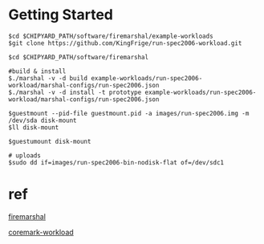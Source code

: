 # Getting Started

```
$cd $CHIPYARD_PATH/software/firemarshal/example-workloads
$git clone https://github.com/KingFrige/run-spec2006-workload.git
 
$cd $CHIPYARD_PATH/software/firemarshal
 
#build & install
$./marshal -v -d build example-workloads/run-spec2006-workload/marshal-configs/run-spec2006.json
$./marshal -v -d install -t prototype example-workloads/run-spec2006-workload/marshal-configs/run-spec2006.json
 
$guestmount --pid-file guestmount.pid -a images/run-spec2006.img -m /dev/sda disk-mount
$ll disk-mount
 
$guestumount disk-mount

# uploads
$sudo dd if=images/run-spec2006-bin-nodisk-flat of=/dev/sdc1 

```

# ref

[firemarshal](https://github.com/firesim/FireMarshal)

[coremark-workload ](https://github.com/ucb-bar/coremark-workload)
